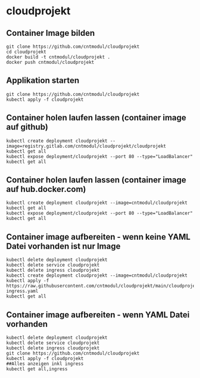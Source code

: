 # cloudprojekt

## Container Image bilden

    git clone https://github.com/cntmodul/cloudprojekt
    cd cloudprojekt
    docker build -t cntmodul/cloudprojekt .
    docker push cntmodul/cloudprojekt
    
    
## Applikation starten

    git clone https://github.com/cntmodul/cloudprojekt
    kubectl apply -f cloudprojekt


## Container holen laufen lassen (container image auf github)

    kubectl create deployment cloudprojekt --image=registry.gitlab.com/cntmodul/cloudprojekt/cloudprojekt
    kubectl get all
    kubectl expose deployment/cloudprojekt --port 80 --type="LoadBalancer"
    kubectl get all

## Container holen laufen lassen (container image auf hub.docker.com)

    kubectl create deployment cloudprojekt --image=cntmodul/cloudprojekt
    kubectl get all
    kubectl expose deployment/cloudprojekt --port 80 --type="LoadBalancer"
    kubectl get all


## Container image aufbereiten - wenn keine YAML Datei vorhanden ist nur Image

    kubectl delete deployment cloudprojekt
    kubectl delete service cloudprojekt
    kubectl delete ingress cloudprojekt
    kubectl create deployment cloudprojekt --image=cntmodul/cloudprojekt
    kubectl apply -f https://raw.githubusercontent.com/cntmodul/cloudprojekt/main/cloudprojekt-ingress.yaml
    kubectl get all
    
 ## Container image aufbereiten - wenn YAML Datei vorhanden

    kubectl delete deployment cloudprojekt
    kubectl delete service cloudprojekt
    kubectl delete ingress cloudprojekt
    git clone https://github.com/cntmodul/cloudprojekt
    kubectl apply -f cloudprojekt
    ##Alles anzeigen inkl ingress
    kubectl get all,ingress
    
